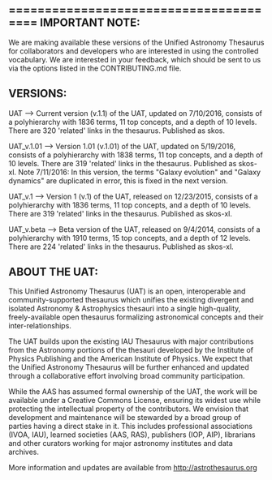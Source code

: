 ======================================= 
IMPORTANT NOTE: 
--------------- 

We are making available these versions of the Unified Astronomy Thesaurus for collaborators and developers who are interested in using the controlled vocabulary.  We are interested in your feedback, which should be sent to us via the options listed in the CONTRIBUTING.md file.

VERSIONS:
---------

UAT         --> Current version (v.1.1) of the UAT, updated on 7/10/2016, consists of a polyhierarchy with 1836 terms, 11 top concepts, and a depth of 10 levels. There are 320 'related' links in the thesaurus. Published as skos.

UAT_v.1.01  --> Version 1.01 (v.1.01) of the UAT, updated on 5/19/2016, consists of a polyhierarchy with 1838 terms, 11 top concepts, and a depth of 10 levels. There are 319 'related' links in the thesaurus. Published as skos-xl.  Note 7/11/2016: In this version, the terms "Galaxy evolution" and "Galaxy dynamics" are duplicated in error, this is fixed in the next version.

UAT_v.1     --> Version 1 (v.1) of the UAT, released on 12/23/2015, consists of a polyhierarchy with 1836 terms, 11 top concepts, and a depth of 10 levels. There are 319 'related' links in the thesaurus. Published as skos-xl. 

UAT_v.beta  --> Beta version of the UAT, released on 9/4/2014, consists of a polyhierarchy with 1910 terms, 15 top concepts, and a depth of 12 levels. There are 224 'related' links in the thesaurus. Published as skos-xl.



ABOUT THE UAT: 
-------------- 

This Unified Astronomy Thesaurus (UAT) is an open, interoperable and community-supported thesaurus which unifies the existing divergent and isolated Astronomy & Astrophysics thesauri into a single high-quality, freely-available open thesaurus formalizing astronomical concepts and their inter-relationships. 

The UAT builds upon the existing IAU Thesaurus with major contributions from the Astronomy portions of the thesauri developed by the Institute of Physics Publishing and the American Institute of Physics.  We expect that the Unified Astronomy Thesaurus will be further enhanced and updated through a collaborative effort involving broad community participation. 

While the AAS has assumed formal ownership of the UAT, the work will be available under a Creative Commons License, ensuring its widest use while protecting the intellectual property of the contributors. We envision that development and maintenance will be stewarded by a broad group of parties having a direct stake in it.  This includes professional associations (IVOA, IAU), learned societies (AAS, RAS), publishers (IOP, AIP), librarians and other curators working for major astronomy institutes and data archives. 

More information and updates are available from http://astrothesaurus.org
